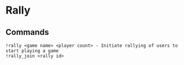 # Rally
## Commands
```
!rally <game name> <player count> - Initiate rallying of users to start playing a game
!rally_join <rally id>
```